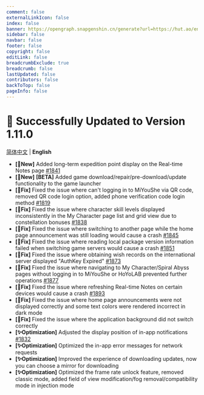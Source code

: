 ```yaml
---
comment: false
externalLinkIcon: false
index: false
banner: https://opengraph.snapgenshin.cn/generate?url=https://hut.ao/en/statements/update-log.html
sidebar: false
navbar: false
footer: false
copyright: false
editLink: false
breadcrumbExclude: true
breadcrumb: false
lastUpdated: false
contributors: false
backToTop: false
pageInfo: false
---
```


# 🎉 Successfully Updated to Version 1.11.0

[简体中文](/zh/statements/latest.html) | **English**

- **[🎉New]** Added long-term expedition point display on the Real-time Notes page [#1841](https://github.com/DGP-Studio/Snap.Hutao/issues/1841)
- **[🎉New]** **[BETA]** Added game download/repair/pre-download/update functionality to the game launcher
- **[🔨Fix]** Fixed the issue where can't logging in to MiYouShe via QR code, removed QR code login option, added phone verification code login method [#1819](https://github.com/DGP-Studio/Snap.Hutao/issues/1819)
- **[🔨Fix]** Fixed the issue where character skill levels displayed inconsistently in the My Character page list and grid view due to constellation bonuses [#1838](https://github.com/DGP-Studio/Snap.Hutao/issues/1838)
- **[🔨Fix]** Fixed the issue where switching to another page while the home page announcement was still loading would cause a crash [#1845](https://github.com/DGP-Studio/Snap.Hutao/issues/1845)
- **[🔨Fix]** Fixed the issue where reading local package version information failed when switching game servers would cause a crash [#1851](https://github.com/DGP-Studio/Snap.Hutao/issues/1851)
- **[🔨Fix]** Fixed the issue where obtaining wish records on the international server displayed "AuthKey Expired" [#1873](https://github.com/DGP-Studio/Snap.Hutao/issues/1873)
- **[🔨Fix]** Fixed the issue where navigating to My Character/Spiral Abyss pages without logging in to MiYouShe or HoYoLAB prevented further operations [#1877](https://github.com/DGP-Studio/Snap.Hutao/issues/1877)
- **[🔨Fix]** Fixed the issue where refreshing Real-time Notes on certain devices would cause a crash [#1893](https://github.com/DGP-Studio/Snap.Hutao/issues/1893)
- **[🔨Fix]** Fixed the issue where home page announcements were not displayed correctly and some text colors were rendered incorrect in dark mode
- **[🔨Fix]** Fixed the issue where the application background did not switch correctly
- **[✨Optimization]** Adjusted the display position of in-app notifications [#1832](https://github.com/DGP-Studio/Snap.Hutao/issues/1832)
- **[✨Optimization]** Optimized the in-app error messages for network requests
- **[✨Optimization]** Improved the experience of downloading updates, now you can choose a mirror for downloading
- **[✨Optimization]** Optimized the frame rate unlock feature, removed classic mode, added field of view modification/fog removal/compatibility mode in injection mode